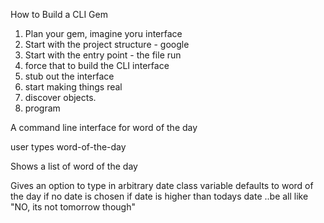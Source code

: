 How to Build a CLI Gem
1. Plan your gem, imagine yoru interface
2. Start with the project structure - google
3. Start with the entry point - the file run
4. force that to build the CLI interface
5. stub out the interface
6. start making things real
7. discover objects.
8. program

A command line interface for word of the day 

user types word-of-the-day

Shows a list of word of the day
    
Gives an option to type in arbitrary date
    class variable defaults to word of the day if no date is chosen
    if date is higher than todays date ..be all like "NO, its not tomorrow though"